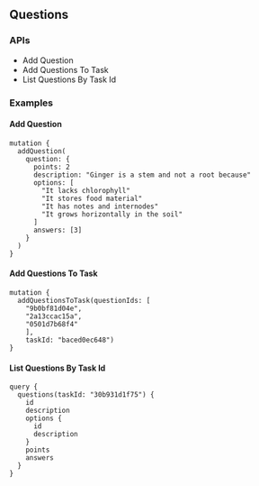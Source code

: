 ## Questions

### APIs

- Add Question
- Add Questions To Task
- List Questions By Task Id

### Examples

#### Add Question

```
mutation {
  addQuestion(
    question: {
      points: 2
      description: "Ginger is a stem and not a root because"
      options: [
        "It lacks chlorophyll"
        "It stores food material"
        "It has notes and internodes"
        "It grows horizontally in the soil"
      ]
      answers: [3]
    }
  )
}
```

#### Add Questions To Task

```
mutation {
  addQuestionsToTask(questionIds: [
    "9b0bf81d04e",
    "2a13ccac15a",
    "0501d7b68f4"
    ],
    taskId: "baced0ec648")
}
```

#### List Questions By Task Id

```
query {
  questions(taskId: "30b931d1f75") {
    id
    description
    options {
      id
      description
    }
    points
    answers
  }
}
```
